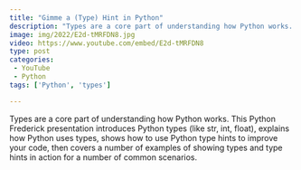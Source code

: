 ```yaml
---
title: "Gimme a (Type) Hint in Python"
description: "Types are a core part of understanding how Python works. This Python Frederick presentation introduces Python types (like str, int, float), explains how Python uses types, shows how to use Python type hints to improve your code, then covers a number of examples of showing types and type hints in action for a number of common scenarios."
image: img/2022/E2d-tMRFDN8.jpg
video: https://www.youtube.com/embed/E2d-tMRFDN8
type: post
categories:
 - YouTube
 - Python
tags: ['Python', 'types']

---
```


Types are a core part of understanding how Python works. This Python Frederick presentation introduces Python types (like str, int, float), explains how Python uses types, shows how to use Python type hints to improve your code, then covers a number of examples of showing types and type hints in action for a number of common scenarios.
